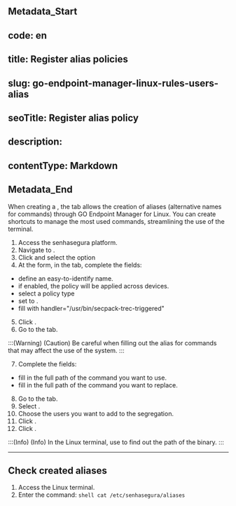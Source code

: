 ## Metadata_Start 
## code: en
## title: Register alias policies 
## slug: go-endpoint-manager-linux-rules-users-alias 
## seoTitle: Register alias policy 
## description:  
## contentType: Markdown 
## Metadata_End
When creating a , the  tab allows the creation of aliases (alternative names for commands) through GO Endpoint Manager for Linux. You can create shortcuts to manage the most used commands, streamlining the use of the terminal.

1. Access the senhasegura platform.
2. Navigate to .
3. Click  and select the option 
4. At the  form, in the  tab, complete the fields:
*  define an easy-to-identify name. 
*  if enabled, the policy will be applied across devices.
*  select a policy type 
*  set to .
*  fill with handler="/usr/bin/secpack-trec-triggered"
5. Click . 
6. Go to the  tab.

:::(Warning) (Caution)
Be careful when filling out the alias for commands that may affect the use of the system.
:::

7. Complete the fields:
*  fill in the full path of the command you want to use.
*  fill in the full path of the command you want to replace.

8. Go to the  tab.
9. Select .
10. Choose the users you want to add to the segregation.
11. Click .
12. Click .

:::(Info) (Info)
In the Linux terminal, use  to find out the path of the binary.
:::

* * *
## Check created aliases
1. Access the Linux terminal.
2. Enter the command: 
`shell
cat /etc/senhasegura/aliases
`
